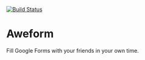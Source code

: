 [![Build Status](https://travis-ci.com/Macbull/Aweforms.svg?token=1VcmMYdFqCkzcdapBEkJ&branch=deployment-gae)](https://travis-ci.com/Macbull/Aweforms)
# Aweform
Fill Google Forms with your friends in your own time.
